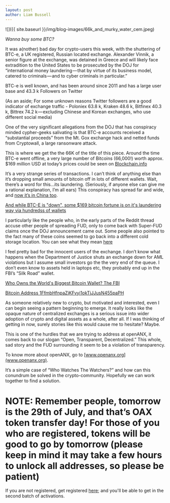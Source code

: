 ```yaml
---
layout: post
author: Liam Bussell
---
```


![]({{ site.baseurl }}/img/blog-images/66k_and_murky_water_cem.jpeg)

_Wanna buy some BTC?_

It was a(nother) bad day for crypto-users this week, with the shuttering of BTC-e, a UK registered, Russian located exchange. Alexander Vinnik, a senior figure at the exchange, was detained in Greece and will likely face extradition to the United States to be prosecuted by the DOJ for “international money laundering — that by virtue of its business model, catered to criminals — and to cyber criminals in particular.”

BTC-e is well known, and has been around since 2011 and has a large user base and 43.3 k Followers on Twitter

(As an aside; For some unknown reasons Twitter followers are a good indicator of exchange traffic - Poloniex 63.8 k, Kraken 48.6 k, Bitfinex 40.3 k, Bittrex 74.2 k — excluding Chinese and Korean exchanges, who use different social media)

One of the very significant allegations from the DOJ that has conspiracy minded cypher-geeks salivating is that BTC-e accounts received a “substantial proceeds” from the Mt. Gox exchange hack and netted funds from Cryptowall, a large ransonware attack.

This is where we get the the 66K of the title of this piece. Around the time BTC-e went offline, a very large number of Bitcoins (66,000!) worth approx. $169 million USD at today’s prices could be seen on [Blockchain.info](https://blockchain.info/address/1KA9Z7n6kBJMosZVP4AZprzUTEw6KchJtP)

It’s a very strange series of transactions. I can’t think of anything else than it’s dropping small amounts of bitcoin off in lots of different wallets. Wait, there’s a word for this…its laundering. (Seriously, if anyone else can give me a rational explanation, I’m all ears) This conspiracy has spread far and wide, and [now it’s in China too](https://bitcointalk.org/index.php?topic=2046776.0).

[And while BTC-E is "down", some $169 bitcoin fortune is on it's laundering way via hundredss of wallets](https://www.reddit.com/r/Bitcoin/comments/6pkjny/and_while_btce_is_down_some_169m_bitcoin_fortune/?utm_content=title&utm_medium=post_embed&utm_name=64f0d5d3a88a4ca98b6cf260b5d3c96f&utm_source=embedly&utm_term=6pkjny)

I particularly like the people who, in the early parts of the Reddit thread accuse other people of spreading FUD, only to come back with Super-FUD claims once the DOJ announcement came out. Some people also pointed to the fact many of these coins seemed to go back into a different cold storage location. You can see what they mean [here](https://blockchain.info/charts/balance?address=1KwA4fS4uVuCNjCtMivE7m5ATbv93UZg8V)

I feel pretty bad for the innocent users of the exchange. I don’t know what happens when the Department of Justice shuts an exchange down for AML violations but I assume small investors go the the very end of the queue. I don’t even know to assets held in laptops etc, they probably end up in the FBI’s “Silk Road” wallet.

[Who Owns the World's Biggest Bitcoin Wallet? The FBI](https://www.wired.com/2013/12/fbi_wallet/)

[Bitcoin Address 1FfmbHfnpaZjKFvyi1okTjJJusN455paPH](https://blockchain.info/address/1FfmbHfnpaZjKFvyi1okTjJJusN455paPH)

As someone relatively new to crypto, but motivated and interested, even I can begin seeing a pattern beginning to emerge. It really looks like the opaque nature of centralized exchanges is a serious issue into wider adoption of crypto and digital assets as a whole, after all. If I was thinking of getting in now, surely stories like this would cause me to hesitate? Maybe.

This is one of the hurdles that we are trying to address at openANX, it comes back to our slogan “Open, Transparent, Decentralized.” This whole, sad story and the FUD surrounding it seem to be a violation of transparency.

To know more about openANX, go to [www.openanx.org](www.openanx.org).

It’s a simple case of “Who Watches The Watchers?” and how can this conundrum be solved in the crypto-community. Hopefully we can work together to find a solution.

# NOTE: Remember people, tomorrow is the 29th of July, and that’s OAX token transfer day! For those of you who are registered, tokens will be good to go by tomorrow (please keep in mind it may take a few hours to unlock all addresses, so please be patient)

If you are not registered, get registered [here](https://registration.openanx.org/); and you'll be able to get in the second batch of activations. 